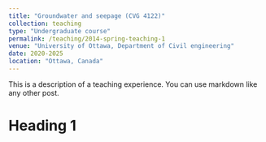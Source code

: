```yaml
---
title: "Groundwater and seepage (CVG 4122)"
collection: teaching
type: "Undergraduate course"
permalink: /teaching/2014-spring-teaching-1
venue: "University of Ottawa, Department of Civil engineering"
date: 2020-2025
location: "Ottawa, Canada"
---
```


This is a description of a teaching experience. You can use markdown like any other post.

# Heading 1
